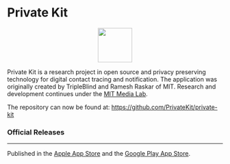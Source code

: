 # Private Kit

<div align="center">
    <img width="80" height="80" src="https://github.com/PrivateKit/private-kit/raw/develop/assets/ShieldKeyHold512x512.png" data-canonical-src="./assets/ShieldKeyHold512x512.png"/>
</div>

Private Kit is a research project in open source and privacy preserving technology for digital contact tracing and notification.  The application was originally created by TripleBlind and Ramesh Raskar of MIT.  Research and development continues under the [MIT Media Lab](http://privatekit.mit.edu/).

The repository can now be found at:  https://github.com/PrivateKit/private-kit


### Official Releases
-------------------------------------------------------------------
Published in the [Apple App Store](https://apps.apple.com/us/app/private-kit-prototype/id1501903733) and the [Google Play App Store](https://play.google.com/store/apps/details?id=edu.mit.privatekit).
